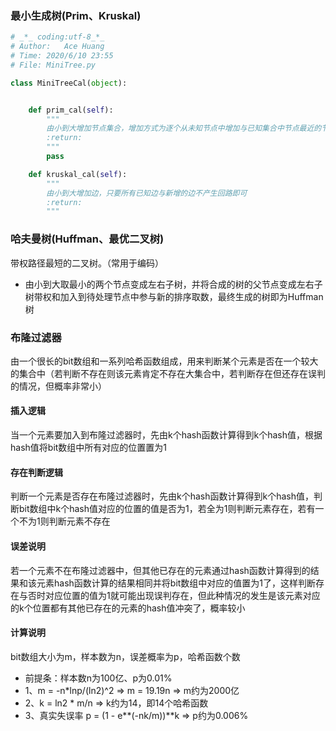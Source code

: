 ### 最小生成树(Prim、Kruskal)
```python
# _*_ coding:utf-8_*_
# Author:   Ace Huang
# Time: 2020/6/10 23:55
# File: MiniTree.py

class MiniTreeCal(object):


    def prim_cal(self):
        """
        由小到大增加节点集合，增加方式为逐个从未知节点中增加与已知集合中节点最近的节点
        :return:
        """
        pass

    def kruskal_cal(self):
        """
        由小到大增加边，只要所有已知边与新增的边不产生回路即可
        :return:
        """
```
### 哈夫曼树(Huffman、最优二叉树)
带权路径最短的二叉树。（常用于编码）
- 由小到大取最小的两个节点变成左右子树，并将合成的树的父节点变成左右子树带权和加入到待处理节点中参与新的排序取数，最终生成的树即为Huffman树

### 布隆过滤器
由一个很长的bit数组和一系列哈希函数组成，用来判断某个元素是否在一个较大的集合中（若判断不存在则该元素肯定不存在大集合中，若判断存在但还存在误判的情况，但概率非常小）
#### 插入逻辑
当一个元素要加入到布隆过滤器时，先由k个hash函数计算得到k个hash值，根据hash值将bit数组中所有对应的位置置为1
#### 存在判断逻辑
判断一个元素是否存在布隆过滤器时，先由k个hash函数计算得到k个hash值，判断bit数组中k个hash值对应的位置的值是否为1，若全为1则判断元素存在，若有一个不为1则判断元素不存在
#### 误差说明
若一个元素不在布隆过滤器中，但其他已存在的元素通过hash函数计算得到的结果和该元素hash函数计算的结果相同并将bit数组中对应的值置为1了，这样判断存在与否时对应位置的值为1就可能出现误判存在，但此种情况的发生是该元素对应的k个位置都有其他已存在的元素的hash值冲突了，概率较小
#### 计算说明
bit数组大小为m，样本数为n，误差概率为p，哈希函数个数
- 前提条：样本数n为100亿、p为0.01%
- 1、m = -n*lnp/(ln2)^2 => m = 19.19n => m约为2000亿
- 2、k = ln2 * m/n => k约为14，即14个哈希函数
- 3、真实失误率 p = (1 - e**(-nk/m))**k => p约为0.006%

